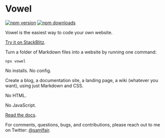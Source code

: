 # Vowel

[![npm version][npm-version-src]][npm-version-href]
[![npm downloads][npm-downloads-src]][npm-downloads-href]

Vowel is the easiest way to code your own website.

[Try it on StackBlitz](https://stackblitz.com/~/github.com/samlfair/vowel-site?file=home.md).

Turn a folder of Markdown files into a website by running one command:

```
npx vowel
```

No installs. No config.

Create a blog, a documentation site, a landing page, a wiki (whatever you want), using just Markdown and CSS.

No HTML.

No JavaScript.

[Read the docs](https://vowel.cc/docs).

For comments, questions, bugs, and contributions, please reach out to me on Twitter: [@samlfair](https://twitter.com/samlfair).

[npm-version-src]: https://img.shields.io/npm/v/vowel/latest.svg
[npm-version-href]: https://npmjs.com/package/vowel
[npm-downloads-src]: https://img.shields.io/npm/dm/vowel.svg
[npm-downloads-href]: https://npmjs.com/package/vowel
